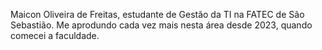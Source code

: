 Maicon Oliveira de Freitas, estudante de Gestão da TI na FATEC de São Sebastião. Me aprodundo cada vez mais nesta área desde 2023, quando comecei a faculdade.
